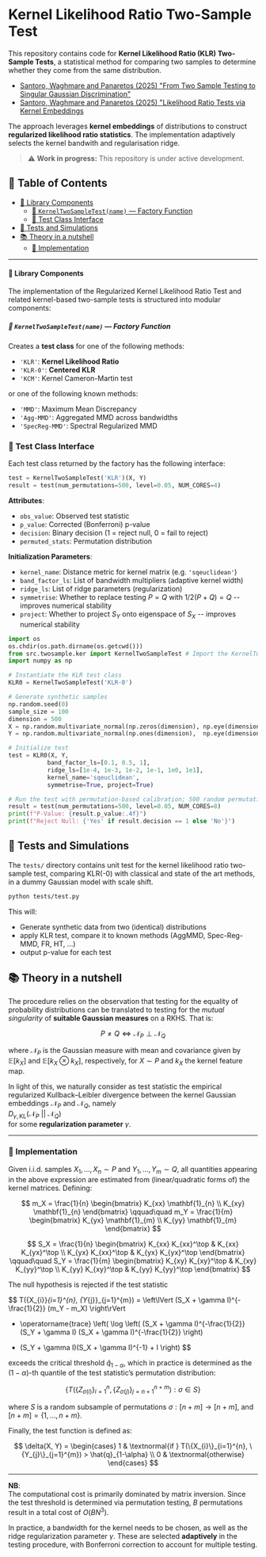 
# Kernel Likelihood Ratio Two-Sample Test

This repository contains code for **Kernel Likelihood Ratio (KLR) Two-Sample Tests**, a statistical method for comparing two samples to determine whether they come from the same distribution.

* [Santoro, Waghmare and Panaretos (2025) "From Two Sample Testing to Singular Gaussian Discrimination"](https://arxiv.org/abs/2505.04613)
* [Santoro, Waghmare and Panaretos (2025) "Likelihood Ratio Tests via Kernel Embeddings]()

The approach leverages **kernel embeddings** of distributions to construct **regularized likelihood ratio statistics**.
The implementation adaptively selects the kernel bandwith and regularisation ridge.

> ⚠ **Work in progress:**
> This repository is under active development.


## 📑 Table of Contents

<!-- - [Kernel Likelihood Ratio Two-Sample Test](#kernel-likelihood-ratio-two-sample-test) -->
- [🧩 Library Components](#-library-components)
    - [🧪 `KernelTwoSampleTest(name)` — Factory Function](#-kerneltwosampletestname--factory-function)
    - [🧫 Test Class Interface](#-test-class-interface)
- [🔹 Tests and Simulations](#-tests-and-simulations)
- [📚 Theory in a nutshell](#-theory-in-a-nutshell)
    - [🔧 Implementation](#-implementation)


---


#### 🧩 Library Components
 
The implementation of the Regularized Kernel Likelihood Ratio Test and related kernel-based two-sample tests is structured into modular components:

##### 🧪 `KernelTwoSampleTest(name)` — Factory Function

Creates a **test class** for one of the following methods:
* `'KLR'`: **Kernel Likelihood Ratio**
* `'KLR-0'`: **Centered KLR**
* `'KCM'`: Kernel Cameron-Martin test

or one of the following known methods:

* `'MMD'`: Maximum Mean Discrepancy
* `'Agg-MMD'`: Aggregated MMD across bandwidths
* `'SpecReg-MMD'`: Spectral Regularized MMD


### 🧫 Test Class Interface

Each test class returned by the factory has the following interface:

```python
test = KernelTwoSampleTest('KLR')(X, Y)
result = test(num_permutations=500, level=0.05, NUM_CORES=4)
```

**Attributes**:

* `obs_value`: Observed test statistic
* `p_value`: Corrected (Bonferroni) p-value
* `decision`: Binary decision (1 = reject null, 0 = fail to reject)
* `permuted_stats`: Permutation distribution

**Initialization Parameters**:

* `kernel_name`: Distance metric for kernel matrix (e.g. `'sqeuclidean'`)
* `band_factor_ls`: List of bandwidth multipliers (adaptive kernel width)
* `ridge_ls`: List of ridge parameters (regularization)
* `symmetrise`: Whether to replace testing $P =Q$ with $1/2(P+Q) = Q$ -- improves numerical stability
* `project`: Whether to project $S_Y$ onto eigenspace of $S_X$ -- improves numerical stability




```python
import os
os.chdir(os.path.dirname(os.getcwd()))
from src.twosample.ker import KernelTwoSampleTest # Import the KernelTwoSampleTest class 
import numpy as np

# Instantiate the KLR test class
KLR0 = KernelTwoSampleTest('KLR-0')

# Generate synthetic samples
np.random.seed(0)
sample_size = 100
dimension = 500
X = np.random.multivariate_normal(np.zeros(dimension), np.eye(dimension), sample_size)
Y = np.random.multivariate_normal(np.ones(dimension),  np.eye(dimension), sample_size)

# Initialize test 
test = KLR0(X, Y, 
           band_factor_ls=[0.1, 0.5, 1], 
           ridge_ls=[1e-4, 1e-3, 1e-2, 1e-1, 1e0, 1e1],
           kernel_name='sqeuclidean',
           symmetrise=True, project=True)

# Run the test with permutation-based calibration; 500 random permutations, and 8 cores for parallel processing, significance level of 0.05
result = test(num_permutations=500, level=0.05, NUM_CORES=8) 
print(f"P-Value: {result.p_value:.4f}")
print(f"Reject Null: {'Yes' if result.decision == 1 else 'No'}")
```

## 🔹 Tests and Simulations

The `tests/` directory contains unit test for the kernel likelihood ratio two-sample test,
comparing KLR(-0) with classical and state of the art methods, in a dummy Gaussian model with scale shift.

```bash
python tests/test.py
```
This will:
* Generate synthetic data from two (identical) distributions
* apply KLR test, compare it to known methods (AggMMD, Spec-Reg-MMD, FR, HT, ...)
* output p-value for each test 


## 📚 Theory in a nutshell

The procedure relies on the observation that testing for the equality of probability distributions can be translated to testing for the *mutual singularity* of **suitable Gaussian measures** on a RKHS. That is:

$$
P \neq Q \Longleftrightarrow \mathcal{N}_P \perp \mathcal{N}_Q
$$

where $\mathcal{N}_P$ is the Gaussian measure with mean and covariance given by $\mathbb{E}[k_X]$ and $\mathbb{E}[k_X \otimes k_X]$, respectively, for $X \sim P$ and $k_X$ the kernel feature map.

In light of this, we naturally consider as test statistic the empirical regularized Kullback–Leibler divergence between the kernel Gaussian embeddings $\mathcal{N}_P$ and $\mathcal{N}_Q$, namely  
$D_{\gamma, \mathrm{KL}} \big( \mathcal{N}_{P} \:||\: \mathcal{N}_{Q} \big)$  
for some **regularization parameter** $\gamma$.

<!--
$$
D_{\gamma, \mathrm{KL}} \big( \mathcal{N}_{P} \:||\: \mathcal{N}_{Q} \big) 
=
\frac{1}{2} \left\| (S_{Q} + \gamma I)^{-\frac{1}{2}} (m_{P} - m_{Q}) \right\|^2 
+ \frac{1}{2} \, d_{\textrm{logdet}}^1(S_{P} + \gamma I, S_{Q} + \gamma I)
$$
-->

---

### 🔧 Implementation

Given i.i.d. samples $X_1, \dots, X_n \sim P$ and $Y_1, \dots, Y_m \sim Q$, all quantities appearing in the above expression are estimated from (linear/quadratic forms of) the kernel matrices. Defining:

$$
m_X = \frac{1}{n} \begin{bmatrix}
K_{xx} \mathbf{1}_{n} \\
K_{xy} \mathbf{1}_{n}
\end{bmatrix} \qquad\quad
m_Y = \frac{1}{m} \begin{bmatrix}
K_{yx} \mathbf{1}_{m} \\
K_{yy} \mathbf{1}_{m}
\end{bmatrix}
$$

$$
S_X = \frac{1}{n} \begin{bmatrix}
K_{xx} K_{xx}^\top & K_{xx} K_{yx}^\top \\
K_{yx} K_{xx}^\top & K_{yx} K_{yx}^\top
\end{bmatrix} \qquad\quad
S_Y = \frac{1}{m} \begin{bmatrix}
K_{xy} K_{xy}^\top & K_{xy} K_{yy}^\top \\
K_{yy} K_{xy}^\top & K_{yy} K_{yy}^\top
\end{bmatrix}
$$

The null hypothesis is rejected if the test statistic

$$
T(\{X_{i}\}_{i=1}^{n}, \{Y_{j}\}_{j=1}^{m}) =
\left\lVert (S_X + \gamma I)^{-\frac{1}{2}} (m_Y - m_X) \right\rVert
+ \operatorname{trace} \left(
\log \left( (S_X + \gamma I)^{-\frac{1}{2}} (S_Y + \gamma I) (S_X + \gamma I)^{-\frac{1}{2}} \right)
- (S_Y + \gamma I)(S_X + \gamma I)^{-1} + I
\right)
$$

exceeds the critical threshold $\hat{q}_{1-\alpha}$, which in practice is determined as the $(1 - \alpha)$-th quantile of the test statistic’s permutation distribution:

$$
\left\{ T\left(\{Z_{\sigma(i)}\}_{i=1}^{n}, \{Z_{\sigma(j)}\}_{j=n+1}^{n+m}\right) : \sigma \in S \right\}
$$

where $S$ is a random subsample of permutations $\sigma : [n+m] \to [n+m]$, and $[n+m] = \{1, \dots, n+m\}$.

Finally, the test function is defined as:

$$
\delta(X, Y) =
\begin{cases}
1 & \textnormal{if } T(\{X_{i}\}_{i=1}^{n}, \{Y_{j}\}_{j=1}^{m}) > \hat{q}_{1-\alpha} \\
0 & \textnormal{otherwise}
\end{cases}
$$

---

**NB**:  
The computational cost is primarily dominated by matrix inversion. Since the test threshold is determined via permutation testing, $B$ permutations result in a total cost of $O(BN^3)$.

In practice, a bandwidth for the kernel needs to be chosen, as well as the ridge regularization parameter $\gamma$. These are selected **adaptively** in the testing procedure, with Bonferroni correction to account for multiple testing.

